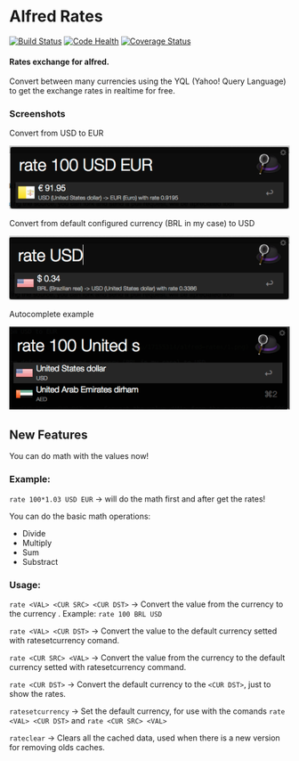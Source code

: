 # Alfred Rates #
[![Build Status](https://travis-ci.org/kennedyoliveira/alfred-rates.svg?branch=master)](https://travis-ci.org/kennedyoliveira/alfred-rates)
[![Code Health](https://landscape.io/github/kennedyoliveira/alfred-rates/master/landscape.svg?style=flat)](https://landscape.io/github/kennedyoliveira/alfred-rates/master)
[![Coverage Status](https://coveralls.io/repos/kennedyoliveira/alfred-rates/badge.svg?branch=master)](https://coveralls.io/r/kennedyoliveira/alfred-rates?branch=master)

#### Rates exchange for alfred. ####

Convert between many currencies using the YQL (Yahoo! Query Language) to get the exchange rates in realtime for free.

### Screenshots ###

Convert from USD to EUR

![Alt text](screenshots/1.png?raw=true)

Convert from default configured currency (BRL in my case) to USD

![Alt text](screenshots/2.png?raw=true)

Autocomplete example

![Alt text](screenshots/3.png?raw=true)

## New Features

You can do math with the values now!

### Example:

`rate 100*1.03 USD EUR` -> will do the math first and after get the rates!

You can do the basic math operations:

- Divide
- Multiply
- Sum
- Substract

### Usage: ###

`rate <VAL> <CUR SRC> <CUR DST>` -> Convert the value <VAL> from the currency <CUR SRC> to the currency <CUR DST>. Example: `rate 100 BRL USD`

`rate <VAL> <CUR DST>` -> Convert the value <VAL> to the default currency setted with ratesetcurrency comand.

`rate <CUR SRC> <VAL>` -> Convert the value <VAL> from the currency <CUR SRC> to the default currency setted with ratesetcurrency command.

`rate <CUR DST>` -> Convert the default currency to the `<CUR DST>`, just to show the rates.

`ratesetcurrency` -> Set the default currency, for use with the comands `rate <VAL> <CUR DST>` and `rate <CUR SRC> <VAL>`

`rateclear` -> Clears all the cached data, used when there is a new version for removing olds caches.
